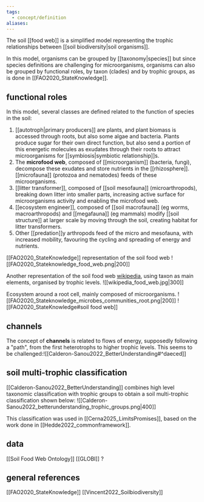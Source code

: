 ```yaml
---
tags:
  - concept/definition
aliases:
---
```

The soil [[food web]] is a simplified model representing the trophic relationships between [[soil biodiversity|soil organisms]].

In this model, organisms can be grouped by [[taxonomy|species]] but since species definitions are challenging for microorganisms, organisms can also be grouped by functional roles, by taxon (clades) and by trophic groups, as is done in [[FAO2020_StateKnowledge]].
## functional roles
In this model, several classes are defined related to the function of species in the soil:
1. [[autotroph|primary producers]] are plants, and plant biomass is accessed through roots, but also some algae and bacteria. Plants produce sugar for their own direct function, but also send a portion of this energetic molecules as exudates through their roots to attract microorganisms for [[symbiosis|symbiotic relationship]]s.
2. The **microfood web**, composed of [[microorganism]] (bacteria, fungi), decompose these exudates and store nutrients in the [[rhizosphere]]. [[microfauna]] (protozoa and nematodes) feeds of these microorganisms.
3. [[litter transformer]], composed of [[soil mesofauna]] (microarthropods), breaking down litter into smaller parts, increasing active surface for microorganisms activity and enabling the microfood web.
4. [[ecosystem engineer]], composed of [[soil macrofauna]] (eg worms, macroarthropods) and [[megafauna]] (eg mammals) modify [[soil structure]] at larger scale by moving through the soil, creating habitat for litter transformers.
5. Other [[predation]]y arthropods feed of the micro and mesofauna, with increased mobility, favouring the cycling and spreading of energy and nutrients.

[[FAO2020_StateKnowledge]] representation of the soil food web
![[FAO2020_Stateknowledge_food_web.png|200]]

Another representation of the soil food web [wikipedia](https://en.wikipedia.org/wiki/Food_web#Kinds_of_food_webs), using taxon as main elements, organised by trophic levels.
![[wikipedia_food_web.jpg|300]]

Ecosystem around a root cell, mainly composed of microorganisms.
![[FAO2020_Stateknowledge_microbes_communities_root.png|200]]
 ![[FAO2020_StateKnowledge#soil food web]]
## channels
The concept of **channels** is related to flows of energy, supposedly following a "path", from the first heterotrophs to higher trophic levels. This seems to be challenged:![[Calderon-Sanou2022_BetterUnderstanding#^daeced]]

## soil multi-trophic classification
[[Calderon-Sanou2022_BetterUnderstanding]] combines high level taxonomic classification with trophic groups to obtain a soil multi-trophic classification shown below:
![[Calderon-Sanou2022_betterunderstanding_trophic_groups.png|400]]

This classification was used in [[Cerna2025_LimitsPromises]], based on the work done in [[Hedde2022_commonframework]].
## data
[[Soil Food Web Ontology]]
[[GLOBI]] ?
## general references
[[FAO2020_StateKnowledge]]
[[Vincent2022_Soilbiodiversity]]